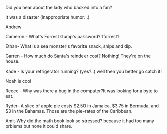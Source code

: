 Did you hear about the lady who backed into a fan?

It was a disaster (inappropriate humor...)


Andrew

Cameron - What's Forrest Gump's password? 1forrest1

Ethan- What is a sea monster's favorite snack, ships and dip.

Garren - How much do Santa's reindeer cost? Nothing! They're on the house.

Kade - Is your refrigerator running? (yes?..) well then you better go catch it!

Noah is cool

Reece - Why was there a bug in the computer?It was looking for a byte to eat.

Ryder- A slice of apple pie costs $2.50 in Jamaica, $3.75 in Bermuda, and $3 in the Bahamas. Those are the pie-rates of the Caribbean.

Amit-Why did the math book look so stressed? because it had too many prblems but none it could share.
